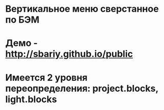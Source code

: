 # Вертикальное меню сверстанное по БЭМ
# Демо - http://sbariy.github.io/public

# Имеется 2 уровня переопределения: project.blocks, light.blocks
